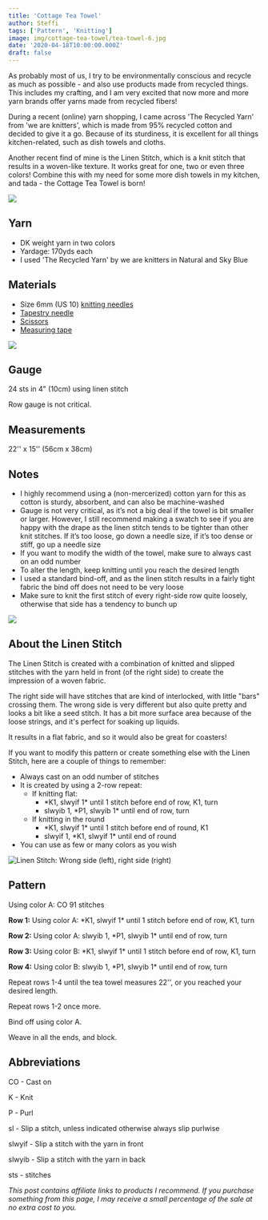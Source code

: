 ```yaml
---
title: 'Cottage Tea Towel'
author: Steffi
tags: ['Pattern', 'Knitting']
image: img/cottage-tea-towel/tea-towel-6.jpg
date: '2020-04-18T10:00:00.000Z'
draft: false
---
```


As probably most of us, I try to be environmentally conscious and recycle as much as possible - and also use products made from recycled things. This includes my crafting, and I am very excited that now more and more yarn brands offer yarns made from recycled fibers!

During a recent (online) yarn shopping, I came across 'The Recycled Yarn' from 'we are knitters', which is made from 95% recycled cotton and decided to give it a go. Because of its sturdiness, it is excellent for all things kitchen-related, such as dish towels and cloths.

Another recent find of mine is the Linen Stitch, which is a knit stitch that results in a woven-like texture. It works great for one, two or even three colors! Combine this with my need for some more dish towels in my kitchen, and tada - the Cottage Tea Towel is born!

![](img/cottage-tea-towel/tea-towel-7.jpg)

## Yarn

- DK weight yarn in two colors
- Yardage: 170yds each
- I used 'The Recycled Yarn' by we are knitters in Natural and Sky Blue

## Materials

- Size 6mm (US 10) [knitting needles](https://www.lovecrafts.com/en-us/p/addi-bamboo-single-point-needles-35cm?utm_medium=affiliate&a_aid=47afbd68)
- [Tapestry needle](https://www.lovecrafts.com/en-us/p/susan-bates-steel-yarn-needles-275?utm_medium=affiliate&a_aid=47afbd68)
- [Scissors](https://www.lovecrafts.com/en-us/p/hemline-stork-scissors?utm_medium=affiliate&a_aid=47afbd68)
- [Measuring tape](https://www.lovecrafts.com/en-us/p/hemline-spring-loaded-tape-measure?utm_medium=affiliate&a_aid=47afbd68)

![](img/cottage-tea-towel/tea-towel-8.jpg)

## Gauge

24 sts in 4" (10cm) using linen stitch

Row gauge is not critical.

## Measurements

22'' x 15'' (56cm x 38cm)

## Notes

- I highly recommend using a (non-mercerized) cotton yarn for this as cotton is sturdy, absorbent, and can also be machine-washed
- Gauge is not very critical, as it’s not a big deal if the towel is bit smaller or larger. However, I still recommend making a swatch to see if you are happy with the drape as the linen stitch tends to be tighter than other knit stitches. If it’s too loose, go down a needle size, if it’s too dense or stiff, go up a needle size
- If you want to modify the width of the towel, make sure to always cast on an odd number
- To alter the length, keep knitting until you reach the desired length
- I used a standard bind-off, and as the linen stitch results in a fairly tight fabric the bind off does not need to be very loose
- Make sure to knit the first stitch of every right-side row quite loosely, otherwise that side has a tendency to bunch up

![](img/cottage-tea-towel/tea-towel-1.jpg)

## About the Linen Stitch

The Linen Stitch is created with a combination of knitted and slipped stitches with the yarn held in front (of the right side) to create the impression of a woven fabric.

The right side will have stitches that are kind of interlocked, with little "bars" crossing them.
The wrong side is very different but also quite pretty and looks a bit like a seed stitch. It has a bit more surface area because of the loose strings, and it's perfect for soaking up liquids.

It results in a flat fabric, and so it would also be great for coasters!

If you want to modify this pattern or create something else with the Linen Stitch, here are a couple of things to remember:

- Always cast on an odd number of stitches
- It is created by using a 2-row repeat:
  - If knitting flat:
    - \*K1, slwyif 1\* until 1 stitch before end of row, K1, turn
    - slwyib 1, \*P1, slwyib 1\* until end of row, turn
  - If knitting in the round
    - \*K1, slwyif 1\* until 1 stitch before end of round, K1
    - slwyif 1, \*K1, slwyif 1\* until end of round
- You can use as few or many colors as you wish

![Linen Stitch: Wrong side (left), right side (right)](img/cottage-tea-towel/Front-Back.png)

## Pattern

Using color A: CO 91 stitches

**Row 1:** Using color A: \*K1, slwyif 1\* until 1 stitch before end of row, K1, turn

**Row 2:** Using color A: slwyib 1, \*P1, slwyib 1\* until end of row, turn

**Row 3:** Using color B: \*K1, slwyif 1\* until 1 stitch before end of row, K1, turn

**Row 4:** Using color B: slwyib 1, \*P1, slwyib 1\* until end of row, turn

Repeat rows 1-4 until the tea towel measures 22'', or you reached your desired length.

Repeat rows 1-2 once more.

Bind off using color A.

Weave in all the ends, and block.

## Abbreviations

CO - Cast on

K - Knit

P - Purl

sl - Slip a stitch, unless indicated otherwise always slip purlwise

slwyif - Slip a stitch with the yarn in front

slwyib - Slip a stitch with the yarn in back

sts - stitches

_This post contains affiliate links to products I recommend. If you purchase something from this page, I may receive a small percentage of the sale at no extra cost to you._
